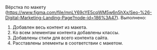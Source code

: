 Вёрстка по макету (https://www.figma.com/file/mnLY69cYE5cqWM5w6n5hXx/Seo-%26-Digital-Marketing-Landing-Page?node-id=186%3A47). 
Выполнено:
1. Добавлен весь контент из макета.
2. Ко всем элементам контента добавлены классы.
3. Добавлены стили для всего контента сайта.
4. Расставлены элементы в соответствии с макетом.
